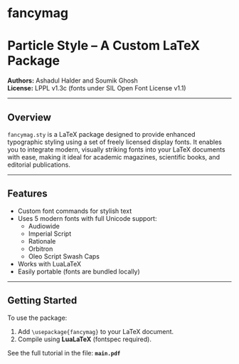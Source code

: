 # fancymag

# Particle Style – A Custom LaTeX Package

**Authors:** Ashadul Halder and Soumik Ghosh  
**License:** LPPL v1.3c (fonts under SIL Open Font License v1.1)

---

## Overview

`fancymag.sty` is a LaTeX package designed to provide enhanced typographic styling using a set of freely licensed display fonts. It enables you to integrate modern, visually striking fonts into your LaTeX documents with ease, making it ideal for academic magazines, scientific books, and editorial publications.

---

## Features

- Custom font commands for stylish text
- Uses 5 modern fonts with full Unicode support:
  - Audiowide
  - Imperial Script
  - Rationale
  - Orbitron
  - Oleo Script Swash Caps
- Works with LuaLaTeX
- Easily portable (fonts are bundled locally)

---

## Getting Started

To use the package:

1. Add `\usepackage{fancymag}` to your LaTeX document.
2. Compile using **LuaLaTeX** (fontspec required).

See the full tutorial in the file: **`main.pdf`**
